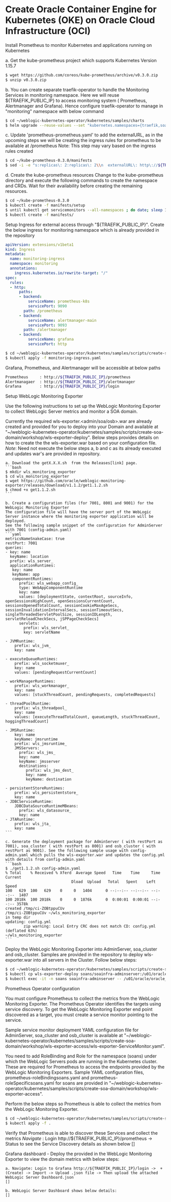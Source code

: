 # Create Oracle Container Engine for Kubernetes (OKE) on Oracle Cloud Infrastructure (OCI) #


Install Prometheus to monitor Kubernetes and applications running on Kubernetes 

a. Get the kube-prometheus project which supports Kubernetes Version 1.15.7
```bash
$ wget https://github.com/coreos/kube-prometheus/archive/v0.3.0.zip
$ unzip v0.3.0.zip
```

b. You can create separate traefik-operator to handle the Monitoring Services in monitoring namespace. Here we will reuse ${TRAEFIK_PUBLIC_IP} to access monitoring system ( Prometheus, Alertmanager and Grafana). Hence configure traefik-operator to manage in "monitoring" namespace with below command
```bash
$ cd ~/weblogic-kubernetes-operator/kubernetes/samples/charts
$ helm upgrade --reuse-values --set "kubernetes.namespaces={traefik,soans,monitoring}" --wait traefik-operator stable/traefik --namespace traefik
```

c. Update 'prometheus-prometheus.yaml'  to add the externalURL, as in the upcoming steps we will be creating the ingress rules for prometheus to be available at /prometheus
Note: This step may vary based on the ingress rules created
```bash
$ cd ~/kube-prometheus-0.3.0/manifests
$ sed -i -e "s:replicas\: 2:replicas\: 2\\n  externalURL\: http\://${TRAEFIK_PUBLIC_IP}/prometheus:g" prometheus-prometheus.yaml
```

d. Create the kube-prometheus resources
Change to the kube-prometheus directory and execute the following commands to create the namespace and CRDs.
Wait for their availability before creating the remaining resources.
```bash
$ cd ~/kube-prometheus-0.3.0
$ kubectl create -f manifests/setup
$ until kubectl get servicemonitors --all-namespaces ; do date; sleep 1; echo ""; done
$ kubectl create -f manifests/
```

Setup Ingress for external access through "${TRAEFIK_PUBLIC_IP}". Create the below ingress for monitoring namespace which is already provided in the repository
```yaml
apiVersion: extensions/v1beta1
kind: Ingress
metadata:
  name: monitoring-ingress
  namespace: monitoring
  annotations:
    ingress.kubernetes.io/rewrite-target: "/"
spec:
  rules:
  - http:
      paths:
      - backend:
          serviceName: prometheus-k8s
          servicePort: 9090
        path: /prometheus
      - backend:
          serviceName: alertmanager-main
          servicePort: 9093
        path: /alertmanager
      - backend:
          serviceName: grafana
          servicePort: http
```

```bash
$ cd ~/weblogic-kubernetes-operator/kubernetes/samples/scripts/create-soa-domain/workshop/ingress-samples
$ kubectl apply -f monitoring-ingress.yaml
```

Grafana, Prometheus, and Alertmanager will be accessible at below  paths
```bash
Prometheus     : http://${TRAEFIK_PUBLIC_IP}/prometheus
Alertmanagaer  : http://${TRAEFIK_PUBLIC_IP}/alertmanager
Grafana        : http://${TRAEFIK_PUBLIC_IP}/login
```

Setup WebLogic Monitoring Exporter

Use the following instructions to set up the WebLogic Monitoring Exporter to collect WebLogic Server metrics and monitor a SOA domain.

Currently the required wls-exporter.<admin/soa/osb>.war are already created and provided for you to deploy into your Domain and available at "~/weblogic-kubernetes-operator/kubernetes/samples/scripts/create-soa-domain/workshop/wls-exporter-deploy".
Below steps provides details on how to create the the wls-exporter.war based on your configuration file.
*Note*: Need not execute the below steps a, b and c as its already executed and updates war's are provided in repository.

	a. Download the getX.X.X.sh  from the Releases[link] page.
	```bash
	$ mkdir wls_monitoring_exporter
	$ cd wls_monitoring_exporter
	$ wget https://github.com/oracle/weblogic-monitoring-exporter/releases/download/v1.1.2/get1.1.2.sh
	$ chmod +x get1.1.2.sh
	```
	
	b. Create a configuration files (for 7001, 8001 and 9001) for the WebLogic Monitoring Exporter
	The configuration file will have the server port of the WebLogic Server instance where the monitoring exporter application will be deployed.
	See the following sample snippet of the configuration for AdminServer with 7001 (config-admin.yaml) 
	```yaml
	metricsNameSnakeCase: true
	restPort: 7001
	queries:
	- key: name
	  keyName: location
	  prefix: wls_server_
	  applicationRuntimes:
       key: name
       keyName: app
       componentRuntimes:
          prefix: wls_webapp_config_
          type: WebAppComponentRuntime
          key: name
          values: [deploymentState, contextRoot, sourceInfo, openSessionsHighCount, openSessionsCurrentCount, sessionsOpenedTotalCount, sessionCookieMaxAgeSecs, sessionInvalidationIntervalSecs, sessionTimeoutSecs, singleThreadedServletPoolSize, sessionIDLength, servletReloadCheckSecs, jSPPageCheckSecs]
          servlets:
            prefix: wls_servlet_
            key: servletName

    - JVMRuntime:
        prefix: wls_jvm_
        key: name

    - executeQueueRuntimes:
        prefix: wls_socketmuxer_
        key: name
        values: [pendingRequestCurrentCount]

    - workManagerRuntimes:
        prefix: wls_workmanager_
        key: name
        values: [stuckThreadCount, pendingRequests, completedRequests]

    - threadPoolRuntime:
        prefix: wls_threadpool_
        key: name
        values: [executeThreadTotalCount, queueLength, stuckThreadCount, hoggingThreadCount]

    - JMSRuntime:
        key: name
        keyName: jmsruntime
        prefix: wls_jmsruntime_
        JMSServers:
          prefix: wls_jms_
          key: name
          keyName: jmsserver
          destinations:
             prefix: wls_jms_dest_
             key: name
             keyName: destination

    - persistentStoreRuntimes:
        prefix: wls_persistentstore_
        key: name
    - JDBCServiceRuntime:
        JDBCDataSourceRuntimeMBeans:
          prefix: wls_datasource_
          key: name
    - JTARuntime:
        prefix: wls_jta_
        key: name
	```
	
	c. Generate the deployment package for AdminServer ( with restPort as 7001), soa_cluster ( with restPort as 8001) and osb_cluster ( with restPort as 9001). See the following sample usage with config-admin.yaml which pulls the wls-exporter.war and updates the config.yml with details from config-admin.yaml
	```bash
	$ ./get1.1.2.sh config-admin.yaml
	% Total    % Received % Xferd  Average Speed   Time    Time     Time  Current
                                 Dload  Upload   Total   Spent    Left  Speed
	100   629  100   629    0     0   1404      0 --:--:-- --:--:-- --:--:--  1407
	100 2018k  100 2018k    0     0  1876k      0  0:00:01  0:00:01 --:--:-- 3578k
	created /tmp/ci-ZOBtppuCUv
	/tmp/ci-ZOBtppuCUv ~/wls_monitoring_exporter
	in temp dir
	updating: config.yml
			zip warning: Local Entry CRC does not match CD: config.yml
	(deflated 63%)
	~/wls_monitoring_exporter
    ```

Deploy the WebLogic Monitoring Exporter into AdminServer, soa_cluster and osb_cluster.
Samples are provided in the repository to deploy wls-exporter.war into all servers in the Cluster. 
Follow below steps:
```bash
$ cd ~/weblogic-kubernetes-operator/kubernetes/samples/scripts/create-soa-domain/workshop
$ kubectl cp wls-exporter-deploy soans/soainfra-adminserver:/u01/oracle
$ kubectl exec -it -n soans soainfra-adminserver -- /u01/oracle/oracle_common/common/bin/wlst.sh /u01/oracle/wls-exporter-deploy/deploy-wls-exporter-soa-domain.py
```

Prometheus Operator configuration

You must configure Prometheus to collect the metrics from the WebLogic Monitoring Exporter. The Prometheus Operator identifies the targets using service discovery. To get the WebLogic Monitoring Exporter end point discovered as a target, you must create a service monitor pointing to the service.

Sample service monitor deployment YAML  configuration file for AdminServer, soa_cluster and osb_cluster is available at "~/weblogic-kubernetes-operator/kubernetes/samples/scripts/create-soa-domain/workshop/wls-exporter-access/wls-exporter-ServiceMonitor.yaml".

You need to add RoleBinding and Role for the namespace (soans) under which the WebLogic Servers pods are running in the Kubernetes cluster. These are required for Prometheus to access the endpoints provided by the WebLogic Monitoring Exporters.   Sample YAML configuration files,  prometheus-roleBindingsoans.yaml and prometheus-roleSpecificsoans.yaml for soans are provided in "~/weblogic-kubernetes-operator/kubernetes/samples/scripts/create-soa-domain/workshop/wls-exporter-access".

Perform the below steps so Prometheus is able to collect the metrics from the WebLogic Monitoring Exporter.
```bash
$ cd ~/weblogic-kubernetes-operator/kubernetes/samples/scripts/create-soa-domain/workshop/wls-exporter-access
$ kubectl apply -f .
```

Verify that Prometheus is able to discover these Services and collect the metrics
*Navigate* : Login http://${TRAEFIK_PUBLIC_IP}/prometheus -> Status to see the Service Discovery details as shown below
[]


Grafana dashboard - Deploy the  provided in the WebLogic Monitoring Exporter to view the domain metrics with below steps:

    a. Navigate: Login to Grafana http://${TRAEFIK_PUBLIC_IP}/login ->  + (Create) -> Import -> Upload .json file -> Then upload the attached  WebLogic Server Dashboard.json
	[]
	
	b. WebLogic Server Dashboard shows below details:
	[]